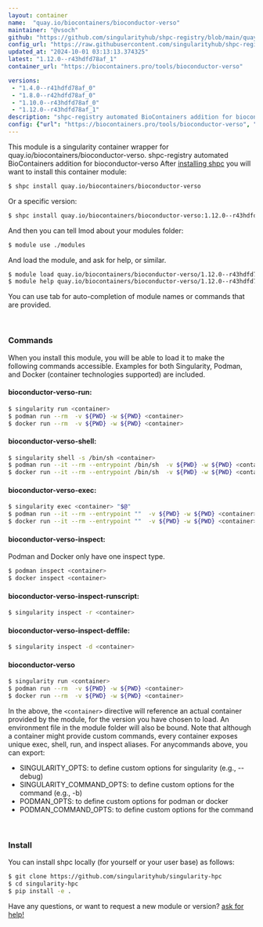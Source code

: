 ```yaml
---
layout: container
name:  "quay.io/biocontainers/bioconductor-verso"
maintainer: "@vsoch"
github: "https://github.com/singularityhub/shpc-registry/blob/main/quay.io/biocontainers/bioconductor-verso/container.yaml"
config_url: "https://raw.githubusercontent.com/singularityhub/shpc-registry/main/quay.io/biocontainers/bioconductor-verso/container.yaml"
updated_at: "2024-10-01 03:13:13.374325"
latest: "1.12.0--r43hdfd78af_1"
container_url: "https://biocontainers.pro/tools/bioconductor-verso"

versions:
 - "1.4.0--r41hdfd78af_0"
 - "1.8.0--r42hdfd78af_0"
 - "1.10.0--r43hdfd78af_0"
 - "1.12.0--r43hdfd78af_1"
description: "shpc-registry automated BioContainers addition for bioconductor-verso"
config: {"url": "https://biocontainers.pro/tools/bioconductor-verso", "maintainer": "@vsoch", "description": "shpc-registry automated BioContainers addition for bioconductor-verso", "latest": {"1.12.0--r43hdfd78af_1": "sha256:9561e2ebb4b3da3cf0632eb24809b203b477bb13d6f71eb3adb8be9afd09f503"}, "tags": {"1.4.0--r41hdfd78af_0": "sha256:51a1d4fc455f787f00f1f6002c3e534d291926272cadfddb64a30a97515dfef7", "1.8.0--r42hdfd78af_0": "sha256:cf0a614d049e8756e577c7511ed85907cc6d03175828eab5b8ef32a07a72f837", "1.10.0--r43hdfd78af_0": "sha256:0f0c1b3510014a39424f4e34173830f469859344a48bf4e541955064ae5846d9", "1.12.0--r43hdfd78af_1": "sha256:9561e2ebb4b3da3cf0632eb24809b203b477bb13d6f71eb3adb8be9afd09f503"}, "docker": "quay.io/biocontainers/bioconductor-verso"}
---
```


This module is a singularity container wrapper for quay.io/biocontainers/bioconductor-verso.
shpc-registry automated BioContainers addition for bioconductor-verso
After [installing shpc](#install) you will want to install this container module:


```bash
$ shpc install quay.io/biocontainers/bioconductor-verso
```

Or a specific version:

```bash
$ shpc install quay.io/biocontainers/bioconductor-verso:1.12.0--r43hdfd78af_1
```

And then you can tell lmod about your modules folder:

```bash
$ module use ./modules
```

And load the module, and ask for help, or similar.

```bash
$ module load quay.io/biocontainers/bioconductor-verso/1.12.0--r43hdfd78af_1
$ module help quay.io/biocontainers/bioconductor-verso/1.12.0--r43hdfd78af_1
```

You can use tab for auto-completion of module names or commands that are provided.

<br>

### Commands

When you install this module, you will be able to load it to make the following commands accessible.
Examples for both Singularity, Podman, and Docker (container technologies supported) are included.

#### bioconductor-verso-run:

```bash
$ singularity run <container>
$ podman run --rm  -v ${PWD} -w ${PWD} <container>
$ docker run --rm  -v ${PWD} -w ${PWD} <container>
```

#### bioconductor-verso-shell:

```bash
$ singularity shell -s /bin/sh <container>
$ podman run --it --rm --entrypoint /bin/sh  -v ${PWD} -w ${PWD} <container>
$ docker run --it --rm --entrypoint /bin/sh  -v ${PWD} -w ${PWD} <container>
```

#### bioconductor-verso-exec:

```bash
$ singularity exec <container> "$@"
$ podman run --it --rm --entrypoint ""  -v ${PWD} -w ${PWD} <container> "$@"
$ docker run --it --rm --entrypoint ""  -v ${PWD} -w ${PWD} <container> "$@"
```

#### bioconductor-verso-inspect:

Podman and Docker only have one inspect type.

```bash
$ podman inspect <container>
$ docker inspect <container>
```

#### bioconductor-verso-inspect-runscript:

```bash
$ singularity inspect -r <container>
```

#### bioconductor-verso-inspect-deffile:

```bash
$ singularity inspect -d <container>
```



#### bioconductor-verso

```bash
$ singularity run <container>
$ podman run --rm  -v ${PWD} -w ${PWD} <container>
$ docker run --rm  -v ${PWD} -w ${PWD} <container>
```


In the above, the `<container>` directive will reference an actual container provided
by the module, for the version you have chosen to load. An environment file in the
module folder will also be bound. Note that although a container
might provide custom commands, every container exposes unique exec, shell, run, and
inspect aliases. For anycommands above, you can export:

 - SINGULARITY_OPTS: to define custom options for singularity (e.g., --debug)
 - SINGULARITY_COMMAND_OPTS: to define custom options for the command (e.g., -b)
 - PODMAN_OPTS: to define custom options for podman or docker
 - PODMAN_COMMAND_OPTS: to define custom options for the command

<br>

### Install

You can install shpc locally (for yourself or your user base) as follows:

```bash
$ git clone https://github.com/singularityhub/singularity-hpc
$ cd singularity-hpc
$ pip install -e .
```

Have any questions, or want to request a new module or version? [ask for help!](https://github.com/singularityhub/singularity-hpc/issues)